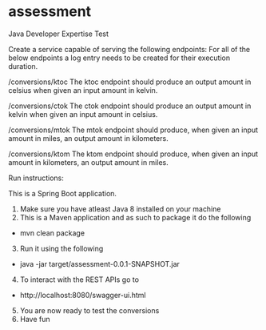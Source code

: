 # assessment
Java Developer Expertise Test


Create a service capable of serving the following endpoints:
For all of the below endpoints a log entry needs to be created for their execution duration.

/conversions/ktoc
The ktoc endpoint should produce an output amount in celsius when given an input amount in kelvin.

/conversions/ctok
The ctok endpoint should produce an output amount in kelvin when given an input amount in celsius.

/conversions/mtok
The mtok endpoint should produce, when given an input amount in miles, an output amount in kilometers.

/conversions/ktom
The ktom endpoint should produce, when given an input amount in kilometers, an output amount in miles.

Run instructions:

This is a Spring Boot application. 

1. Make sure you have atleast Java 8 installed on your machine
2. This is a Maven application and as such to package it do the following
 - mvn clean package
3. Run it using the following
 - java -jar target/assessment-0.0.1-SNAPSHOT.jar
4. To interact with the REST APIs go to
 - http://localhost:8080/swagger-ui.html
5. You are now ready to test the conversions
6. Have fun
